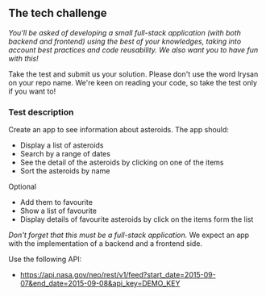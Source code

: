 ## The tech challenge

_You'll be asked of developing a small full-stack application (with both backend and frontend) using the best of your knowledges, taking into account best practices and code reusability.
We also want you to have fun with this!_

Take the test and submit us your solution. Please don't use the word Irysan on your repo name.
We're keen on reading your code, so take the test only if you want to!

### Test description

Create an app to see information about asteroids.
The app should:
- Display a list of asteroids
- Search by a range of dates
- See the detail of the asteroids by clicking on one of the items
- Sort the asteroids by name

Optional
- Add them to favourite
- Show a list of favourite
- Display details of favourite asteroids by click on the items form the list

*Don't forget that this must be a full-stack application.*
We expect an app with the implementation of a backend and a frontend side.

Use the following API:

- <https://api.nasa.gov/neo/rest/v1/feed?start_date=2015-09-07&end_date=2015-09-08&api_key=DEMO_KEY>
